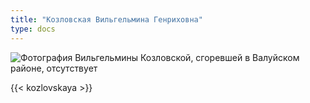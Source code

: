 ```yaml
---
title: "Козловская Вильгельмина Генриховна"
type: docs
---
```


![Фотография Вильгельмины Козловской, сгоревшей в Валуйском районе, отсутствует](/static/img/cards/25.jpg "Вы можете помочь нам, прислав фотографию Вильгельмины Козловской")

{{< kozlovskaya >}}

